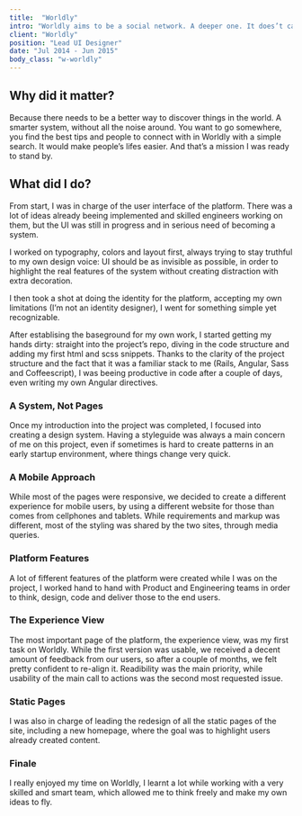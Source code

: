 ```yaml
---
title:  "Worldly"
intro: "Worldly aims to be a social network. A deeper one. It does’t care about your popularity, it only cares about you getting the right information about any place in the world."
client: "Worldly"
position: "Lead UI Designer"
date: "Jul 2014 - Jun 2015"
body_class: "w-worldly"
---
```

## Why did it matter?

Because there needs to be a better way to discover things in the world. A smarter system, without all the noise around. You want to go somewhere, you find the best tips and people to connect with in Worldly with a simple search. It would make people’s lifes easier. And that’s a mission I was ready to stand by.

## What did I do?

From start, I was in charge of the user interface of the platform. There was a lot of ideas already beeing implemented and skilled engineers working on them, but the UI was still in progress and in serious need of becoming a system.

I worked on typography, colors and layout first, always trying to stay truthful to my own design voice: UI should be as invisible as possible, in order to highlight the real features of the system without creating distraction with extra decoration.

I then took a shot at doing the identity for the platform, accepting my own limitations (I’m not an identity designer), I went for something simple yet recognizable.

After establising the baseground for my own work, I started getting my hands dirty: straight into the project’s repo, diving in the code structure and adding my first html and scss snippets. Thanks to the clarity of the project structure and the fact that it was a familiar stack to me (Rails, Angular, Sass and Coffeescript), I was beeing productive in code after a couple of days, even writing my own Angular directives.

### A System, Not Pages

Once my introduction into the project was completed, I focused into creating a design system. Having a styleguide was always a main concern of me on this project, even if sometimes is hard to create patterns in an early startup environment, where things change very quick.

### A Mobile Approach

While most of the pages were responsive, we decided to create a different experience for mobile users, by using a different website for those than comes from cellphones and tablets. While requirements and markup was different, most of the styling was shared by the two sites, through media queries.

### Platform Features

A lot of fifferent features of the platform were created while I was on the project, I worked hand to hand with Product and Engineering teams in order to think, design, code and deliver those to the end users.

### The Experience View

The most important page of the platform, the experience view, was my first task on Worldly. While the first version was usable, we received a decent amount of feedback from our users, so after a couple of months, we felt pretty confident to re-align it. Readibility was the main priority, while usability of the main call to actions was the second most requested issue.

### Static Pages

I was also in charge of leading the redesign of all the static pages of the site, including a new homepage, where the goal was to highlight users already created content.


### Finale

I really enjoyed my time on Worldly, I learnt a lot while working with a very skilled and smart team, which allowed me to think freely and make my own ideas to fly.



